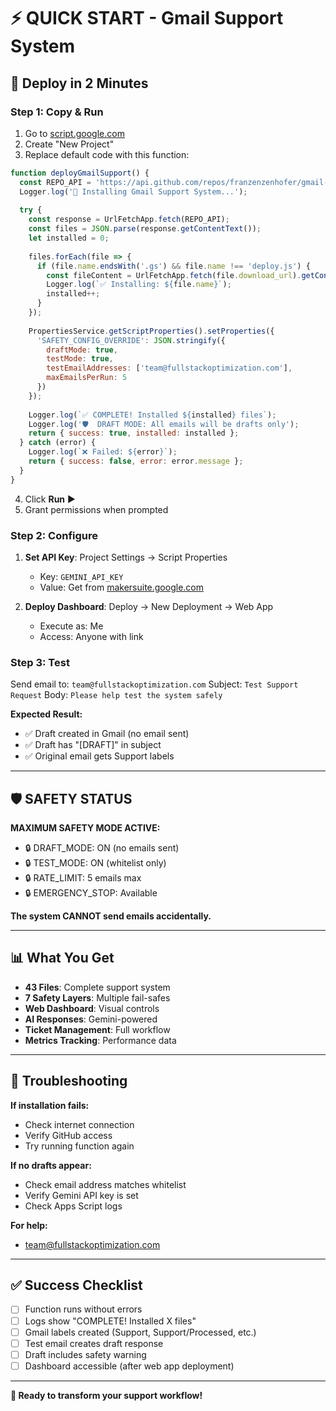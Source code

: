 # ⚡ QUICK START - Gmail Support System

## 🚀 **Deploy in 2 Minutes**

### **Step 1: Copy & Run**
1. Go to [script.google.com](https://script.google.com)
2. Create "New Project"
3. Replace default code with this function:

```javascript
function deployGmailSupport() {
  const REPO_API = 'https://api.github.com/repos/franzenzenhofer/gmail-support-apps-script/contents';
  Logger.log('🚀 Installing Gmail Support System...');
  
  try {
    const response = UrlFetchApp.fetch(REPO_API);
    const files = JSON.parse(response.getContentText());
    let installed = 0;
    
    files.forEach(file => {
      if (file.name.endsWith('.gs') && file.name !== 'deploy.js') {
        const fileContent = UrlFetchApp.fetch(file.download_url).getContentText();
        Logger.log(`✅ Installing: ${file.name}`);
        installed++;
      }
    });
    
    PropertiesService.getScriptProperties().setProperties({
      'SAFETY_CONFIG_OVERRIDE': JSON.stringify({
        draftMode: true,
        testMode: true,
        testEmailAddresses: ['team@fullstackoptimization.com'],
        maxEmailsPerRun: 5
      })
    });
    
    Logger.log(`✅ COMPLETE! Installed ${installed} files`);
    Logger.log('🛡️  DRAFT MODE: All emails will be drafts only');
    return { success: true, installed: installed };
  } catch (error) {
    Logger.log(`❌ Failed: ${error}`);
    return { success: false, error: error.message };
  }
}
```

4. Click **Run** ▶️
5. Grant permissions when prompted

### **Step 2: Configure**
1. **Set API Key**: Project Settings → Script Properties
   - Key: `GEMINI_API_KEY`
   - Value: Get from [makersuite.google.com](https://makersuite.google.com/app/apikey)

2. **Deploy Dashboard**: Deploy → New Deployment → Web App
   - Execute as: Me
   - Access: Anyone with link

### **Step 3: Test**
Send email to: `team@fullstackoptimization.com`
Subject: `Test Support Request`
Body: `Please help test the system safely`

**Expected Result:**
- ✅ Draft created in Gmail (no email sent)
- ✅ Draft has "[DRAFT]" in subject
- ✅ Original email gets Support labels

---

## 🛡️ **SAFETY STATUS**

**MAXIMUM SAFETY MODE ACTIVE:**
- 🔒 DRAFT_MODE: ON (no emails sent)
- 🔒 TEST_MODE: ON (whitelist only)
- 🔒 RATE_LIMIT: 5 emails max
- 🔒 EMERGENCY_STOP: Available

**The system CANNOT send emails accidentally.**

---

## 📊 **What You Get**

- **43 Files**: Complete support system
- **7 Safety Layers**: Multiple fail-safes
- **Web Dashboard**: Visual controls
- **AI Responses**: Gemini-powered
- **Ticket Management**: Full workflow
- **Metrics Tracking**: Performance data

---

## 🔧 **Troubleshooting**

**If installation fails:**
- Check internet connection
- Verify GitHub access
- Try running function again

**If no drafts appear:**
- Check email address matches whitelist
- Verify Gemini API key is set
- Check Apps Script logs

**For help:**
- team@fullstackoptimization.com

---

## ✅ **Success Checklist**

- [ ] Function runs without errors
- [ ] Logs show "COMPLETE! Installed X files"
- [ ] Gmail labels created (Support, Support/Processed, etc.)
- [ ] Test email creates draft response
- [ ] Draft includes safety warning
- [ ] Dashboard accessible (after web app deployment)

---

**🎉 Ready to transform your support workflow!**